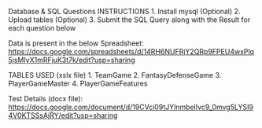 Database & SQL Questions
INSTRUCTIONS
    1. Install mysql (Optional)
    2. Upload tables (Optional)
    3. Submit the SQL Query along with the Result for each question below

Data is present in the below Spreadsheet:
https://docs.google.com/spreadsheets/d/14RH6NUFRjY2QRp9FPEU4wxPlq5jsMIyX1mRFjuK3t7k/edit?usp=sharing

TABLES USED (xslx file)
    1. TeamGame
    2. FantasyDefenseGame
    3. PlayerGameMaster
    4. PlayerGameFeatures
    
Test Details (docx file):
https://docs.google.com/document/d/19CVci09tJYlnmbelIvc9_0mvg5LYSI94V0KTSSsAjRY/edit?usp=sharing
